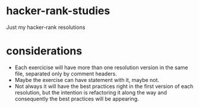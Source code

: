 # hacker-rank-studies
Just my hacker-rank resolutions

# considerations
- Each exercicise will have more than one resolution version in the same file, separated only by comment headers.
- Maybe the exercise can have statement with it, maybe not.
- Not always it will have the best practices right in the first version of each resolution, but the intention is refactoring it along the way and consequently the best practices will be appearing.
